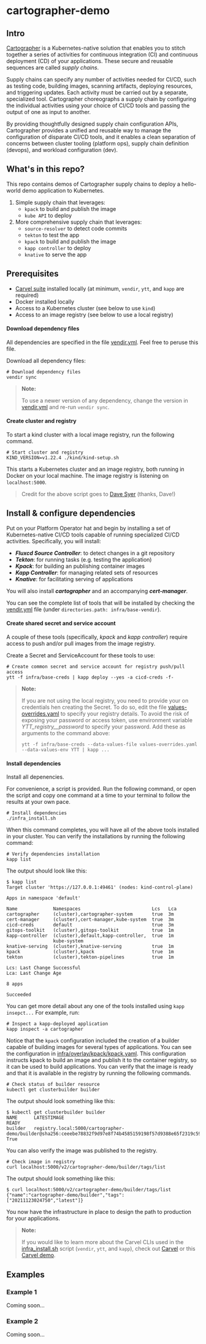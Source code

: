 # cartographer-demo

## Intro

[Cartographer] is a Kubernetes-native solution that enables you to stitch together a series of activities for continuous integration (CI) and continuous deployment (CD) of your applications. These secure and reusable sequences are called _supply chains_.

Supply chains can specify any number of activities needed for CI/CD, such as testing code, building images, scanning artifacts, deploying resources, and triggering updates.
Each activity must be carried out by a separate, specialized tool.
Cartographer choreographs a supply chain by configuring the individual activities using your choice of CI/CD tools and passing the output of one as input to another.

By providing thoughtfully designed supply chain configuration APIs, Cartographer provides a unified and reusable way to manage the configuration of disparate CI/CD tools, and it enables a clean separation of concerns between cluster tooling (platform ops), supply chain definition (devops), and workload configuration (dev).

## What's in this repo?

This repo contains demos of Cartographer supply chains to deploy a hello-world demo application to Kubernetes.
1. Simple supply chain that leverages:
    - `kpack` to build and publish the image
    - `kube API` to deploy
2. More comprehensive supply chain that leverages:
   - `source-resolver` to detect code commits
   - `tekton` to test the app
   - `kpack` to build and publish the image
   - `kapp controller` to deploy
   - `knative` to serve the app

## Prerequisites

- [Carvel suite] installed locally (at minimum, `vendir`, `ytt`, and `kapp` are required)
- Docker installed locally
- Access to a Kubernetes cluster (see below to use `kind`)
- Access to an image registry (see below to use a local registry)

#### Download dependency files
All dependencies are specified in the file [vendir.yml](vendir.yml).
Feel free to peruse this file.

Download all dependency files: 
```shell
# Download dependency files
vendir sync
```

> **Note:**
> 
> To use a newer version of any dependency, change the version in [vendir.yml](vendir.yml) and re-run `vendir sync`.

#### Create cluster and registry

To start a kind cluster with a local image registry, run the following command.
```shell
# Start cluster and registry
KIND_VERSION=v1.22.4 ./kind/kind-setup.sh
```
This starts a Kubernetes cluster and an image registry, both running in Docker on your local machine. The image registry is listening on `localhost:5000`.

> Credit for the above script goes to [Dave Syer](https://github.com/dsyer/kpack-with-kind) (thanks, Dave!)

## Install & configure dependencies

Put on your Platform Operator hat and begin by installing a set of Kubernetes-native CI/CD tools capable of running specialized CI/CD activities. Specifically, you will install:
- **_Fluxcd Source Controller_**: to detect changes in a git repository
- **_Tekton_**: for running tasks (e.g. testing the application)
- **_Kpack_**: for building an publishing container images
- **_Kapp Controller_**: for managing related sets of resources
- **_Knative_**: for facilitating serving of applications

You will also install **_cartographer_** and an accompanying **_cert-manager_**.

You can see the complete list of tools that will be installed by checking the [vendir.yml](vendir.yml) file (under `directories.path: infra/base-vendir`).

#### Create shared secret and service account

A couple of these tools (specifically, _kpack_ and _kapp controller_) require access to push and/or pull images from the image registry.

Create a Secret and ServiceAccount for these tools to use:
```shell
# Create common secret and service account for registry push/pull access
ytt -f infra/base-creds | kapp deploy --yes -a cicd-creds -f-
```

> **Note:**
> 
> If you are not using the local registry, you need to provide your on credentials hen creating the Secret.
> To do so, edit the file [values-overrides.yaml](values-overrides.yaml) to specify your registry details.
> To avoid the risk of exposing your password or access token, use environment variable _YTT_registry__password_ to specify your password.
> Add these as arguments to the command above:
> 
> `ytt -f infra/base-creds --data-values-file values-overrides.yaml --data-values-env YTT | kapp ...`

#### Install dependencies

Install all depenencies.

For convenience, a script is provided.
Run the following command, or open the script and copy one command at a time to your terminal to follow the results at your own pace.
```shell
# Install dependencies
./infra_install.sh
```

When this command completes, you will have all of the above tools installed in your cluster.
You can verify the installations by running the following command:
```shell
# Verify dependencies installation
kapp list
```

The output should look like this:
```
$ kapp list
Target cluster 'https://127.0.0.1:49461' (nodes: kind-control-plane)

Apps in namespace 'default'

Name             Namespaces                          Lcs   Lca  
cartographer     (cluster),cartographer-system       true  3m  
cert-manager     (cluster),cert-manager,kube-system  true  3m  
cicd-creds       default                             true  3m  
gitops-toolkit   (cluster),gitops-toolkit            true  1m  
kapp-controller  (cluster),default,kapp-controller,  true  1m  
                 kube-system                                 
knative-serving  (cluster),knative-serving           true  1m  
kpack            (cluster),kpack                     true  1m  
tekton           (cluster),tekton-pipelines          true  1m  

Lcs: Last Change Successful
Lca: Last Change Age

8 apps

Succeeded
```

You can get more detail about any one of the tools installed using `kapp insepct...`
For example, run:
```shell
# Inspect a kapp-deployed application
kapp inspect -a cartographer
```

Notice that the `kpack` configuration included the creation of a builder capable of building images for several types of applications. You can see the configuration in [infra/overlay/kpack/kpack.yaml](infra/overlay/kpack).
This configuration instructs kpack to build an image and publish it to the container registry, so it can be used to build applications.
You can verify that the image is ready and that it is available in the registry by running the following commands.
```shell
# Check status of builder resource
kubectl get clusterbuilder builder
```
The output should look something like this:
```
$ kubectl get clusterbuilder builder
NAME      LATESTIMAGE                                                                                                             READY
builder   registry.local:5000/cartographer-demo/builder@sha256:ceeebe78832f9d97e8f74b4585159198f57d9388e65f2319c59b544632b3ba87   True
````

You can also verify the image was published to the registry.
```shell
# Check image in registry
curl localhost:5000/v2/cartographer-demo/builder/tags/list
```

The output should look something like this:
```
$ curl localhost:5000/v2/cartographer-demo/builder/tags/list
{"name":"cartographer-demo/builder","tags":["20211123024750","latest"]}
```

You now have the infrastructure in place to design the path to production for your applications.

> **Note:**
> 
> If you would like to learn more about the Carvel CLIs used in the [infra_install.sh](infra_install.sh) script (`vendir`, `ytt`, and `kapp`), check out [Carvel] or this [Carvel demo].

## Examples

### Example 1

Coming soon...

### Example 2 

Coming soon...




[Cartographer]: https://cartographer.sh
[Carvel suite]: https://carvel.dev/#whole-suite
[Carvel]: https://carvel.dev
[Carvel demo]: https://github.com/ciberkleid/carvel-demo
[kpack]: https://github.com/pivotal/kpack